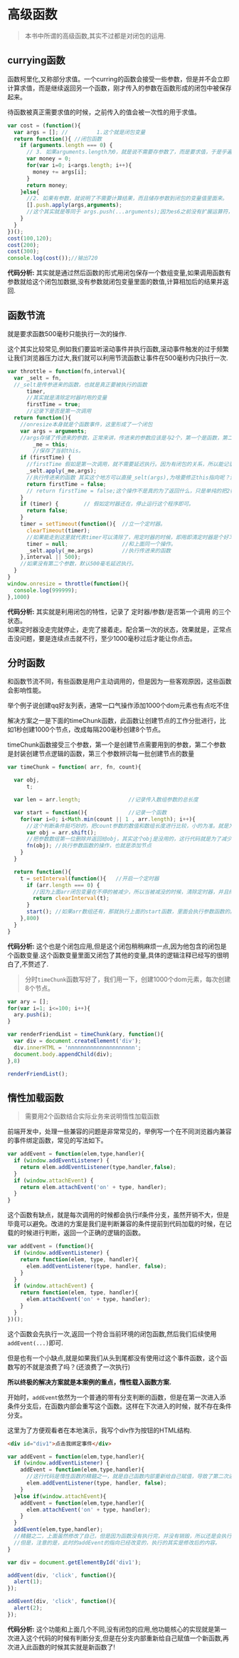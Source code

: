 # 高级函数
> 本书中所谓的高级函数,其实不过都是对闭包的运用.

## currying函数

函数柯里化,又称部分求值。一个curring的函数会接受一些参数，但是并不会立即计算求值，而是继续返回另一个函数，刚才传入的参数在函数形成的闭包中被保存起来。 

待函数被真正需要求值的时候，之前传入的值会被一次性的用于求值。

```js
var cost = (function(){
  var args = []; //         1.这个就是闭包变量
  return function(){ //闭包函数
    if (arguments.length === 0) { 
      // 3. 如果arguments.length为0，就是说不需要存参数了，而是要求值，于是乎遍历闭包变量，相加后返回给外部。
      var money = 0;
      for(var i=0; i<args.length; i++){
        money += args[i];
      }
      return money;
    }else{  
      //2. 如果有参数，就说明了不需要计算结果，而且储存参数到闭包的变量值里面来。
      [].push.apply(args,arguments);
      //这个其实就是等同于 args.push(...arguments);因为es6之前没有扩展运算符，所以作者利用了apply携带参数有扩展运算的特性。
    }
  }
})();
cost(100,120);
cost(200);
cost(300);
console.log(cost());//输出720
```
**代码分析:** 其实就是通过然后函数的形式用闭包保存一个数组变量,如果调用函数有参数就给这个闭包加数据,没有参数就闭包变量里面的数值,计算相加后的结果并返回.

## 函数节流

就是要求函数500毫秒只能执行一次的操作.  

这个其实比较常见,例如我们要监听滚动事件并执行函数,滚动事件触发的过于频繁让我们浏览器压力过大,我们就可以利用节流函数让事件在500毫秒内只执行一次.

```js
var throttle = function(fn,interval){
  var _selt = fn,           
  //_selt是传参进来的函数，也就是真正要被执行的函数
      timer,                
      //其实就是清除定时器时用的变量
      firstTime = true;     
      //记录下是否是第一次调用
  return function(){        
    //onresize本身就是个函数事件，这里形成了一个闭包
    var args = arguments;   
    //args存储了传进来的参数，正常来讲，传进来的参数应该是与2个，第一个是函数，第二个是数值。
        _me = this;         
        //保存了当前this。  
    if (firstTime) {          
      //firstTime 假如是第一次调用，就不需要延迟执行。因为有闭包的关系，所以能记录这个状态
      _selt.apply(_me,args);      
      //执行传进来的函数 其实这个地方可以直接_selt(args),为啥要修正this指向呢？没看明白，也许没啥深意作者习惯了这么写吧。
      return firstTime = false;   
      // return firstTime = false;这个操作不是真的为了返回什么，只是单纯的把2行代码写在了一行。
    }
    if (timer) {        // 假如定时器还在，停止运行这个程序即可。
      return false;
    }
    timer = setTimeout(function(){  //立一个定时器。
      clearTimeout(timer);          
      //如果能走到这里就代表timer可以清除了，用定时器的时候，即用即清定时器是个好习惯。
      timer = null;                 //和上面同一个操作。
      _selt.apply(_me,args)         //执行传进来的函数
    },interval || 500);             
    //如果没有第二个参数，默认500毫毛延迟执行。
  }
}
window.onresize = throttle(function(){
  console.log(999999);
},1000)
```
**代码分析:** 其实就是利用闭包的特性，记录了 定时器/参数/是否第一个调用 的三个状态。  
如果定时器没走完就停止，走完了接着走。配合第一次的状态，效果就是，正常点击没问题，要是连续点击就不行，至少1000毫秒过后才能让你点击。

## 分时函数
和函数节流不同，有些函数是用户主动调用的，但是因为一些客观原因，这些函数会影响性能。

举个例子说创建qq好友列表，通常一口气操作添加1000个dom元素也有点吃不住

解决方案之一是下面的timeChunk函数，此函数让创建节点的工作分批进行，比如1秒创建1000个节点，改成每隔200毫秒创建8个节点。

timeChunk函数接受三个参数，第一个是创建节点需要用到的参数，第二个参数是封装创建节点逻辑的函数，第三个参数辨识每一批创建节点的数量

```js
var timeChunk = function( arr, fn, count){

  var obj,
      t;

  var len = arr.length;               //记录传入数组参数的总长度

  var start = function(){             //记录一个函数
    for(var i=0; i<Math.min(count || 1 , arr.length); i++){  
      //这个判断条件挺巧妙的，把count参数的数值和数组长度进行比较，小的为准。就是为了规避传参传的不好
      var obj = arr.shift();    
      //把参数数组第一位删除并返回给obj，其实这个obj是没用的，这行代码就是为了减少arr，而且这个和上面的判断也有关联，如果arr少于了参数，就以arr为准
      fn(obj); //执行参数函数的操作，也就是添加节点               
    }
  }

  return function(){          
    t = setInterval(function(){   //开启一个定时器
      if (arr.length === 0) {     
        //因为上面arr闭包变量在不停的被减少，所以当被减没的时候，清除定时器，并且终止函数的执行。而且这个判断条件===0就意味着arr长度至少是1，和count || 1 就对应上了，妙啊!!!
        return clearInterval(t);  
      }
      start(); //如果arr数组还有，那就执行上面的start函数，里面会执行参数函数的。直到arr被减成0
    },800)
  }
}
```
**代码分析:** 这个也是个闭包应用,但是这个闭包稍稍麻烦一点,因为他包含的闭包是个函数变量.这个函数变量里面又闭包了其他的变量,具体的逻辑注释已经写的很明白了,不赘述了.

> 分时`timeChunk`函数写好了，我们用一下，创建1000个dom元素，每次创建8个节点。

```js
var ary = [];
for(var i=1; i<=100; i++){
  ary.push(i);
}

var renderFriendList = timeChunk(ary, function(){
  var div = document.createElement('div');
  div.innerHTML = 'nnnnnnnnnnnnnnnnnnnnn';
  document.body.appendChild(div);
},8)

renderFriendList();
```

## 惰性加载函数

> 需要用2个函数结合实际业务来说明惰性加载函数

前端开发中，处理一些兼容的问题是非常常见的，举例写一个在不同浏览器内兼容的事件绑定函数，常见的写法如下。

```js
var addEvent = function(elem,type,handler){
  if (window.addEventListener) {
    return elem.addEventListener(type,handler,false);
  }
  if (window.attachEvent) {
    return elem.attachEvent('on' + type, handler);
  }
}
```

这个函数有缺点，就是每次调用的时候都会执行if条件分支，虽然开销不大，但是毕竟可以避免。改进的方案是我们是判断兼容的条件提前到代码加载的时候，在记载的时候进行判断，返回一个正确的逻辑的函数。

```js
var addEvent = (function(){
  if (window.addEventListener) {
    return function(elem, type, handler){
      elem.addEventListener(type, handler, false);
    }
  }
  if (window.attachEvent) {
    return function(elem, type, handler){
      elem.attachEvent('on' + type, handler);
    }
  }
})();
```

这个函数会先执行一次,返回一个符合当前环境的闭包函数,然后我们后续使用`addEvent(...)`即可.

但是也有一个小缺点,就是如果我们从头到尾都没有使用过这个事件函数，这个函数写的不就是浪费了吗？(还浪费了一次执行)

**所以终极的解决方案就是本案例的重点，惰性载入函数方案.**

开始时，`addEvent`依然为一个普通的带有分支判断的函数，但是在第一次进入添条件分支后，在函数内部会重写这个函数。这样在下次进入的时候，就不存在条件分支。

这里为了方便观看者在本地演示，我写个div作为按钮的HTML结构.

```html
<div id="div1">点击我绑定事件</div>
```
```js
var addEvent = function(elem,type,handler){
  if (window.addEventListener) {
    addEvent = function(elem,type,handler){     
      //这行代码是惰性函数的精髓之一，就是自己函数内部重新给自己赋值，导致了第二次进入的时候，函数内部就变了。变成了修改后的内容。
      elem.addEventListener(type, handler, false);
    }
  }else if(window.attachEvent){
    addEvent = function(elem,type,handler){
      elem.attachEvent('on' + type, handler);
    }
  }
  addEvent(elem,type,handler);    
  //精髓之二，上面虽然修改了自己，但是因为函数没有执行完，并没有销毁，所以还是会执行自己。
  //但是，注意的是，此时的addEvent的指向已经改变的，执行的其实是修改后的内容。
}

var div = document.getElementById('div1');

addEvent(div, 'click', function(){
  alert(1);
});

addEvent(div, 'click', function(){
  alert(2);
});
```
**代码分析:** 这个功能和上面几个不同,没有闭包的应用,他功能核心的实现就是第一次进入这个代码的时候有判断分支,但是在分支内部重新给自己赋值一个新函数,再次进入此函数的时候其实就是新函数了!









